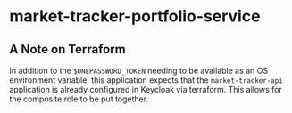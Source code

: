 # market-tracker-portfolio-service

## A Note on Terraform

In addition to the `$ONEPASSWORD_TOKEN` needing to be available as an OS environment variable, this application expects that the `market-tracker-api` application is already configured in Keycloak via terraform. This allows for the composite role to be put together.